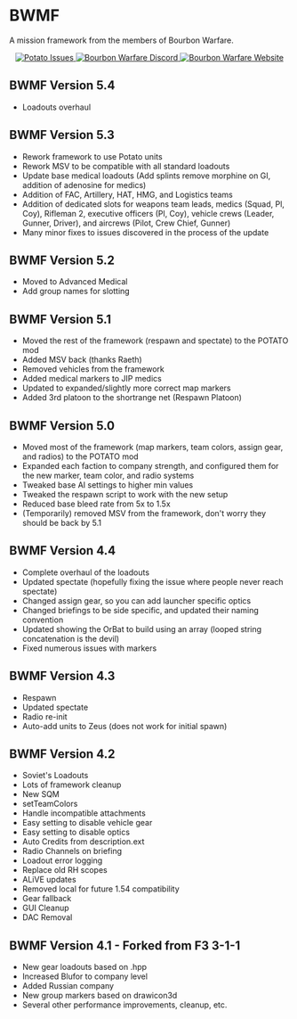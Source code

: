# BWMF

A mission framework from the members of Bourbon Warfare.

<p align="center">
    <a href="https://github.com/BourbonWarfare/bwmf/issues">
        <img src="https://img.shields.io/github/issues/BourbonWarfare/bwmf" alt="Potato Issues">
    </a>
    <a href="https://discord.gg/sW8CT2m">
        <img src="https://img.shields.io/discord/681656029758488619?color=%237289da&label=Discord&logo=discord&style=flat-square" alt="Bourbon Warfare Discord">
    </a>
    <a href="http://www.bourbonwarfare.com/">
        <img src="https://img.shields.io/badge/Website-Bourbon%20Warfare-red" alt="Bourbon Warfare Website">
    </a>
</p>

## BWMF Version 5.4 ##
* Loadouts overhaul

## BWMF Version 5.3 ##
* Rework framework to use Potato units
* Rework MSV to be compatible with all standard loadouts
* Update base medical loadouts (Add splints remove morphine on GI, addition of adenosine for medics)
* Addition of FAC, Artillery, HAT, HMG, and Logistics teams
* Addition of dedicated slots for weapons team leads, medics (Squad, Pl, Coy), Rifleman 2, executive officers (Pl, Coy), vehicle crews (Leader, Gunner, Driver), and aircrews (Pilot, Crew Chief, Gunner)
* Many minor fixes to issues discovered in the process of the update

## BWMF Version 5.2 ##
* Moved to Advanced Medical
* Add group names for slotting

## BWMF Version 5.1 ##
* Moved the rest of the framework (respawn and spectate) to the POTATO mod
* Added MSV back (thanks Raeth)
* Removed vehicles from the framework
* Added medical markers to JIP medics
* Updated to expanded/slightly more correct map markers
* Added 3rd platoon to the shortrange net (Respawn Platoon)

## BWMF Version 5.0 ##
* Moved most of the framework (map markers, team colors, assign gear, and radios) to the POTATO mod
* Expanded each faction to company strength, and configured them for the new marker, team color, and radio systems
* Tweaked base AI settings to higher min values
* Tweaked the respawn script to work with the new setup
* Reduced base bleed rate from 5x to 1.5x
* (Temporarily) removed MSV from the framework, don't worry they should be back by 5.1

## BWMF Version 4.4 ##
* Complete overhaul of the loadouts
* Updated spectate (hopefully fixing the issue where people never reach spectate)
* Changed assign gear, so you can add launcher specific optics
* Changed briefings to be side specific, and updated their naming convention
* Updated showing the OrBat to build using an array (looped string concatenation is the devil)
* Fixed numerous issues with markers

## BWMF Version 4.3 ##
* Respawn
* Updated spectate
* Radio re-init
* Auto-add units to Zeus (does not work for initial spawn)

## BWMF Version 4.2 ##
* Soviet's Loadouts
* Lots of framework cleanup
* New SQM
* setTeamColors
* Handle incompatible attachments
* Easy setting to disable vehicle gear
* Easy setting to disable optics
* Auto Credits from description.ext
* Radio Channels on briefing
* Loadout error logging
* Replace old RH scopes
* ALiVE updates
* Removed local for future 1.54 compatibility
* Gear fallback
* GUI Cleanup
* DAC Removal

## BWMF Version 4.1 - Forked from F3 3-1-1 ##
* New gear loadouts based on .hpp
* Increased Blufor to company level
* Added Russian company
* New group markers based on drawicon3d
* Several other performance improvements, cleanup, etc.

